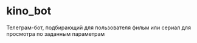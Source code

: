 # kino_bot
Телеграм-бот, подбирающий для пользователя фильм или сериал для просмотра по заданным параметрам
